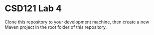 # CSD121 Lab 4

Clone this repository to your development machine, then create a new Maven project in the root folder of this repository.
